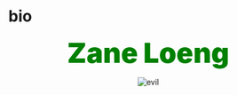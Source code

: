 # bio

<center>

<span style="color:green;font-weight:1000;font-size:50px">
    Zane Loeng
</span>

![evil](https://cdn.jsdelivr.net/gh/Bengerthelorf/Contents@main/evil.gif)

</center>
